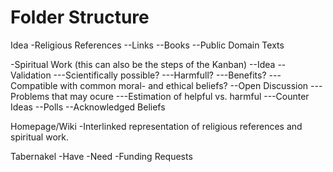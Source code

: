 Folder Structure
=================
Idea
  -Religious References
    --Links
    --Books
    --Public Domain Texts
  
  -Spiritual Work (this can also be the steps of the Kanban)
    --Idea
    --Validation
    ---Scientifically possible?
    ---Harmfull?
    ---Benefits?
    ---Compatible with common moral- and ethical beliefs?
    --Open Discussion
    ---Problems that may ocure
    ---Estimation of helpful vs. harmful
    ---Counter Ideas
    --Polls
    --Acknowledged Beliefs
  
Homepage/Wiki
  -Interlinked representation of religious references and spiritual work.
  
Tabernakel
  -Have
  -Need
  -Funding Requests 
